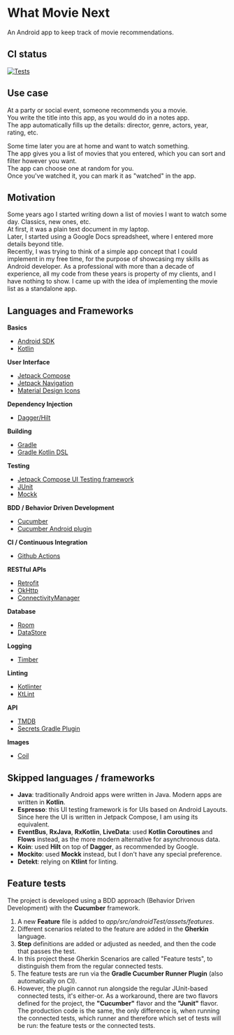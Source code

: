 What Movie Next
===============

An Android app to keep track of movie recommendations.

CI status
---------

[![Tests](https://github.com/ChrisJan00/what-movie-next/actions/workflows/android.yml/badge.svg)](https://github.com/ChrisJan00/what-movie-next/actions/workflows/android.yml)

Use case
--------

 At a party or social event, someone recommends you a movie.  
 You write the title into this app, as you would do in a notes app.  
 The app automatically fills up the details: director, genre, actors, year, rating, etc.  

 Some time later you are at home and want to watch something.  
 The app gives you a list of movies that you entered, which you can sort and filter however you want.  
 The app can choose one at random for you.  
 Once you've watched it, you can mark it as "watched" in the app.  


Motivation
----------

Some years ago I started writing down a list of movies I want to watch some day. Classics, new ones, etc.  
At first, it was a plain text document in my laptop.  
Later, I started using a Google Docs spreadsheet, where I entered more details beyond title.  
Recently, I was trying to think of a simple app concept that I could implement in my free time, for the purpose of showcasing my skills as Android developer. As a professional with more than a decade of experience, all my code from these years is property of my clients, and I have nothing to show.
I came up with the idea of implementing the movie list as a standalone app.  

Languages and Frameworks
------------------------

**Basics**

 * [Android SDK](https://developer.android.com/)
 * [Kotlin](https://kotlinlang.org/)

**User Interface**

 * [Jetpack Compose](https://developer.android.com/develop/ui/compose) 
 * [Jetpack Navigation](https://developer.android.com/jetpack/androidx/releases/navigation)
 * [Material Design Icons](https://fonts.google.com/icons)

**Dependency Injection**

 * [Dagger/Hilt](https://dagger.dev/hilt/) 

**Building**

 * [Gradle](https://gradle.org/)
 * [Gradle Kotlin DSL](https://kotlinlang.org/docs/gradle.html)

**Testing**

 * [Jetpack Compose UI Testing framework](https://developer.android.com/develop/ui/compose/testing)
 * [JUnit](https://junit.org/)
 * [Mockk](https://mockk.io/) 

**BDD / Behavior Driven Development**
  
 * [Cucumber](https://cucumber.io/)
 * [Cucumber Android plugin](https://github.com/cucumber/cucumber-android)
  
**CI / Continuous Integration**

 * [Github Actions](https://docs.github.com/en/actions)

**RESTful APIs**

 * [Retrofit](https://square.github.io/retrofit/)
 * [OkHttp](https://square.github.io/okhttp/)
 * [ConnectivityManager](https://developer.android.com/reference/android/net/ConnectivityManager)

**Database**

 * [Room](https://developer.android.com/jetpack/androidx/releases/room)
 * [DataStore](https://developer.android.com/topic/libraries/architecture/datastore)

**Logging**

 * [Timber](https://github.com/JakeWharton/timber)

**Linting**

 * [Kotlinter](https://github.com/jeremymailen/kotlinter-gradle)
 * [KtLint](https://pinterest.github.io/ktlint/latest/)

**API**
 
 * [TMDB](https://www.themoviedb.org/)
 * [Secrets Gradle Plugin](https://github.com/google/secrets-gradle-plugin)

**Images**
 * [Coil](https://github.com/coil-kt/coil)
 
Skipped languages / frameworks
------------------------------

 * **Java**: traditionally Android apps were written in Java. Modern apps are written in **Kotlin**.
 * **Espresso**: this UI testing framework is for UIs based on Android Layouts. Since here the UI is written in Jetpack Compose, I am using its equivalent.
 * **EventBus**, **RxJava**, **RxKotlin**, **LiveData**: used **Kotlin Coroutines** and **Flows** instead, as the more modern alternative for asynchronous data.
 * **Koin**: used **Hilt** on top of **Dagger**, as recommended by Google.
 * **Mockito**: used **Mockk** instead, but I don't have any special preference. 
 * **Detekt**: relying on **Ktlint** for linting.


Feature tests
-------------

The project is developed using a BDD approach (Behavior Driven Development) with the **Cucumber** framework. 

 1. A new **Feature** file is added to *app/src/androidTest/assets/features*.
 2. Different scenarios related to the feature are added in the **Gherkin** language.
 3. **Step** definitions are added or adjusted as needed, and then the code that passes the test.
 4. In this project these Gherkin Scenarios are called "Feature tests", to distinguish them from the regular connected tests.
 5. The feature tests are run via the **Gradle Cucumber Runner Plugin** (also automatically on CI). 
 6. However, the plugin cannot run alongside the regular JUnit-based connected tests, it's either-or. As a workaround, there are two flavors defined for the project, the **"Cucumber"** flavor and the **"Junit"** flavor. The production code is the same, the only difference is, when running the connected tests, which runner and therefore which set of tests will be run: the feature tests or the connected tests.
